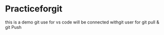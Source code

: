# Practiceforgit
this is a demo  git use for vs code will be connected withgit user for git pull &amp; git Push
